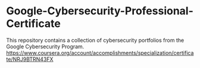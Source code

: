 # Google-Cybersecurity-Professional-Certificate
This repository contains a collection of cybersecurity portfolios from the Google Cybersecurity Program. https://www.coursera.org/account/accomplishments/specialization/certificate/NRJ9BTRN43FX
